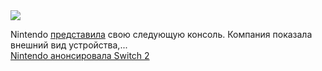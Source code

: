 <!--2025-01-16 13:37:35-->
<div class="yb">
  <div class="rss smaller1 habr"><img src="https://habrastorage.org/getpro/habr/upload_files/7b6/c67/cc6/7b6c67cc6c94d54ef4d6f292d993e263.jpeg" /><p>Nintendo <a href="https://www.youtube.com/watch?v=S1CbhpKC6SE&amp;embeds_referring_euri=https%3A%2F%2Fdtf.ru%2F&amp;source_ve_path=Mjg2NjY" rel="noopener noreferrer nofollow">представила</a> свою следующую консоль. Компания показала внешний вид устройства,... <br><a class="light" href="https://habr.com/ru/news/874208/?utm_source=habrahabr&utm_medium=rss&utm_campaign=874208">Nintendo анонсировала Switch 2</a></div>
</div>
